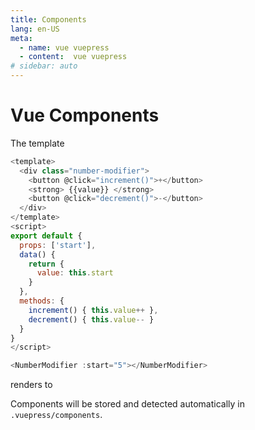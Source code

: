 ```yaml
---
title: Components
lang: en-US
meta:
  - name: vue vuepress
  - content:  vue vuepress
# sidebar: auto
---
```

# Vue Components

The template

```javascript
<template>
  <div class="number-modifier">
    <button @click="increment()">+</button>
    <strong> {{value}} </strong>
    <button @click="decrement()">-</button>
  </div>
</template>
<script>
export default {
  props: ['start'],
  data() {
    return {
      value: this.start
    }
  },
  methods: {
    increment() { this.value++ },
    decrement() { this.value-- }
  }
}
</script>
```

```javascript
<NumberModifier :start="5"></NumberModifier>
```

renders to

<NumberModifier :start="5"></NumberModifier>

Components will be stored and detected automatically in `.vuepress/components`.